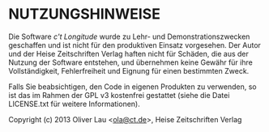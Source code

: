 NUTZUNGSHINWEISE
================

Die Software *c't Longitude* wurde zu Lehr- und Demonstrationszwecken
geschaffen und ist nicht für den produktiven Einsatz vorgesehen.
Der Autor und der Heise Zeitschriften Verlag haften nicht für
Schäden, die aus der Nutzung der Software entstehen, und übernehmen
keine Gewähr für ihre Vollständigkeit, Fehlerfreiheit und Eignung
für einen bestimmten Zweck.

Falls Sie beabsichtigen, den Code in eigenen Produkten zu verwenden,
so ist das im Rahmen der GPL v3 kostenfrei gestattet (siehe die
Datei LICENSE.txt für weitere Informationen).

Copyright (c) 2013 Oliver Lau <<ola@ct.de>>, Heise Zeitschriften Verlag
